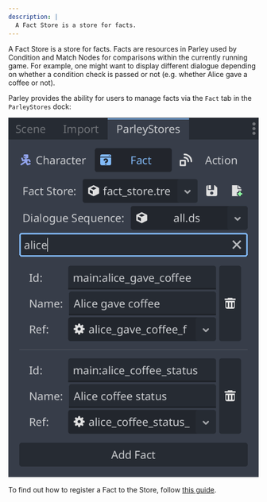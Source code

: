 ```yaml
---
description: |
  A Fact Store is a store for facts.
---
```


A Fact Store is a store for facts. Facts are resources in Parley used by
Condition and Match Nodes for comparisons within the currently running game. For
example, one might want to display different dialogue depending on whether a
condition check is passed or not (e.g. whether Alice gave a coffee or not).

Parley provides the ability for users to manage facts via the `Fact` tab in the
`ParleyStores` dock:

![fact-store](../../../www/static/docs/fact-store/fact-store.png)

To find out how to register a Fact to the Store, follow
[this guide](../getting-started/register-fact.md).
